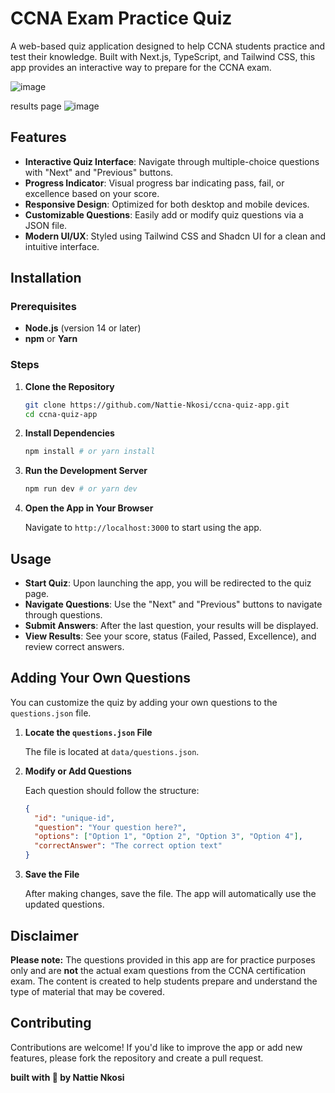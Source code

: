 # CCNA Exam Practice Quiz

A web-based quiz application designed to help CCNA students practice and test their knowledge. Built with Next.js, TypeScript, and Tailwind CSS, this app provides an interactive way to prepare for the CCNA exam.

![image](https://github.com/user-attachments/assets/e159db99-63a6-49b3-99c5-9ede3520dbb0)


results page
![image](https://github.com/user-attachments/assets/7a654cb8-984d-4ee1-803e-6d1c45e4fba2)



## Features

- **Interactive Quiz Interface**: Navigate through multiple-choice questions with "Next" and "Previous" buttons.
- **Progress Indicator**: Visual progress bar indicating pass, fail, or excellence based on your score.
- **Responsive Design**: Optimized for both desktop and mobile devices.
- **Customizable Questions**: Easily add or modify quiz questions via a JSON file.
- **Modern UI/UX**: Styled using Tailwind CSS and Shadcn UI for a clean and intuitive interface.

## Installation

### Prerequisites

- **Node.js** (version 14 or later)
- **npm** or **Yarn**

### Steps

1. **Clone the Repository**

   ```bash
   git clone https://github.com/Nattie-Nkosi/ccna-quiz-app.git
   cd ccna-quiz-app
   ```

2. **Install Dependencies**

   ```bash
   npm install # or yarn install
   ```

3. **Run the Development Server**

   ```bash
   npm run dev # or yarn dev
   ```

4. **Open the App in Your Browser**

   Navigate to `http://localhost:3000` to start using the app.

## Usage

- **Start Quiz**: Upon launching the app, you will be redirected to the quiz page.
- **Navigate Questions**: Use the "Next" and "Previous" buttons to navigate through questions.
- **Submit Answers**: After the last question, your results will be displayed.
- **View Results**: See your score, status (Failed, Passed, Excellence), and review correct answers.

## Adding Your Own Questions

You can customize the quiz by adding your own questions to the `questions.json` file.

1. **Locate the `questions.json` File**

   The file is located at `data/questions.json`.

2. **Modify or Add Questions**

   Each question should follow the structure:

   ```json
   {
     "id": "unique-id",
     "question": "Your question here?",
     "options": ["Option 1", "Option 2", "Option 3", "Option 4"],
     "correctAnswer": "The correct option text"
   }
   ```

3. **Save the File**

   After making changes, save the file. The app will automatically use the updated questions.

## Disclaimer

**Please note:** The questions provided in this app are for practice purposes only and are **not** the actual exam questions from the CCNA certification exam. The content is created to help students prepare and understand the type of material that may be covered.

## Contributing

Contributions are welcome! If you'd like to improve the app or add new features, please fork the repository and create a pull request.

**built with 💓 by Nattie Nkosi**
